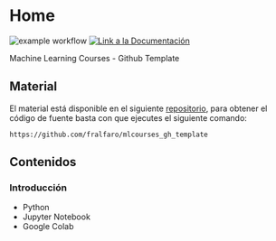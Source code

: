 # Home
![example workflow](https://github.com/fralfaro/mlcourses_gh_template/actions/workflows/documentation.yml/badge.svg)
<a href="https://fralfaro.github.io/mlcourses_gh_template/"><img alt="Link a la Documentación" src="https://img.shields.io/badge/docs-link-brightgreen"></a>


Machine Learning Courses - Github Template


## Material

El material está disponible en el siguiente [repositorio](https://github.com/fralfaro/mlcourses_gh_template), para obtener el código de fuente basta con que ejecutes el siguiente comando:

```
https://github.com/fralfaro/mlcourses_gh_template
```

## Contenidos

### Introducción
* Python
* Jupyter Notebook
* Google Colab